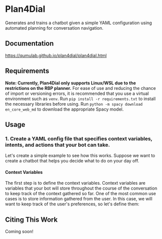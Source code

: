 # Plan4Dial

Generates and trains a chatbot given a simple YAML configuration using automated planning for conversation navigation.

## Documentation
https://qumulab.github.io/plan4dial/plan4dial.html

## Requirements
**Note: Currently, Plan4Dial only supports Linux/WSL due to the restrictions on the RBP planner.**
For ease of use and reducing the chance of import or versioning errors, it is recommended that you use a virtual environment such as `venv`.
Run `pip install -r requirements.txt` to install the necessary libraries before using.
Run `python -m spacy download en_core_web_md` to download the appropriate Spacy model.

## Usage
### 1. Create a YAML config file that specifies context variables, intents, and actions that your bot can take.
Let's create a simple example to see how this works. Suppose we want to create a chatbot that helps you decide what to do on your day off.
#### Context Variables
The first step is to define the context variables. Context variables are variables that your bot will store throughout the course of the conversation to keep track of the context gathered so far. One of the most common use cases is to store information gathered from the user. In this case, we will want to keep track of the user's preferences, so let's define them:

## Citing This Work
Coming soon!
